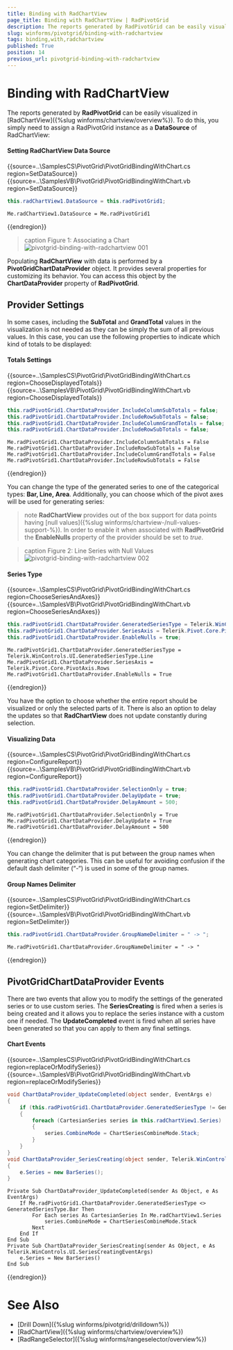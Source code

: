 ```yaml
---
title: Binding with RadChartView
page_title: Binding with RadChartView | RadPivotGrid
description: The reports generated by RadPivotGrid can be easily visualized in RadChartView.
slug: winforms/pivotgrid/binding-with-radchartview
tags: binding,with,radchartview
published: True
position: 14
previous_url: pivotgrid-binding-with-radchartview
---
```


# Binding with RadChartView

The reports generated by **RadPivotGrid** can be easily visualized in [RadChartView]({%slug winforms/chartview/overview%}). To do this, you simply need to assign a RadPivotGrid instance as a __DataSource__ of RadChartView:

#### Setting RadChartView Data Source

{{source=..\SamplesCS\PivotGrid\PivotGridBindingWithChart.cs region=SetDataSource}} 
{{source=..\SamplesVB\PivotGrid\PivotGridBindingWithChart.vb region=SetDataSource}} 

````C#
this.radChartView1.DataSource = this.radPivotGrid1;

````
````VB.NET
Me.radChartView1.DataSource = Me.radPivotGrid1

````

{{endregion}}

>caption Figure 1: Associating a Chart
![pivotgrid-binding-with-radchartview 001](images/pivotgrid-binding-with-radchartview001.png)

Populating **RadChartView** with data is performed by a __PivotGridChartDataProvider__ object. It provides several properties for customizing its behavior. You can access this object by the __ChartDataProvider__ property of **RadPivotGrid**.

## Provider Settings

In some cases, including the __SubTotal__ and __GrandTotal__ values in the visualization is not needed as they can be simply the sum of all previous values. In this case, you can use the following properties to indicate which kind of totals to be displayed:

#### Totals Settings

{{source=..\SamplesCS\PivotGrid\PivotGridBindingWithChart.cs region=ChooseDisplayedTotals}} 
{{source=..\SamplesVB\PivotGrid\PivotGridBindingWithChart.vb region=ChooseDisplayedTotals}} 

````C#
this.radPivotGrid1.ChartDataProvider.IncludeColumnSubTotals = false;
this.radPivotGrid1.ChartDataProvider.IncludeRowSubTotals = false;
this.radPivotGrid1.ChartDataProvider.IncludeColumnGrandTotals = false;
this.radPivotGrid1.ChartDataProvider.IncludeRowSubTotals = false;

````
````VB.NET
Me.radPivotGrid1.ChartDataProvider.IncludeColumnSubTotals = False
Me.radPivotGrid1.ChartDataProvider.IncludeRowSubTotals = False
Me.radPivotGrid1.ChartDataProvider.IncludeColumnGrandTotals = False
Me.radPivotGrid1.ChartDataProvider.IncludeRowSubTotals = False

````

{{endregion}}


You can change the type of the generated series to one of the categorical types: __Bar, Line,  Area__. Additionally, you can choose which of the pivot axes will be used for generating series:

>note __RadChartView__ provides out of the box support for data points having [null values]({%slug winforms/chartview-/null-values-support-%}). In order to enable it when associated with __RadPivotGrid__ the __EnableNulls__ property of the provider should be set to *true*. 
>

>caption Figure 2: Line Series with Null Values
![pivotgrid-binding-with-radchartview 002](images/pivotgrid-binding-with-radchartview002.png)

#### Series Type

{{source=..\SamplesCS\PivotGrid\PivotGridBindingWithChart.cs region=ChooseSeriesAndAxes}} 
{{source=..\SamplesVB\PivotGrid\PivotGridBindingWithChart.vb region=ChooseSeriesAndAxes}} 

````C#
this.radPivotGrid1.ChartDataProvider.GeneratedSeriesType = Telerik.WinControls.UI.GeneratedSeriesType.Line;
this.radPivotGrid1.ChartDataProvider.SeriesAxis = Telerik.Pivot.Core.PivotAxis.Rows;
this.radPivotGrid1.ChartDataProvider.EnableNulls = true;

````
````VB.NET
Me.radPivotGrid1.ChartDataProvider.GeneratedSeriesType = Telerik.WinControls.UI.GeneratedSeriesType.Line
Me.radPivotGrid1.ChartDataProvider.SeriesAxis = Telerik.Pivot.Core.PivotAxis.Rows
Me.radPivotGrid1.ChartDataProvider.EnableNulls = True

````

{{endregion}}

You have the option to choose whether the entire report should be visualized or only the selected parts of it. There is also an option to delay the updates so that **RadChartView** does not update constantly during selection.

#### Visualizing Data

{{source=..\SamplesCS\PivotGrid\PivotGridBindingWithChart.cs region=ConfigureReport}} 
{{source=..\SamplesVB\PivotGrid\PivotGridBindingWithChart.vb region=ConfigureReport}} 

````C#
this.radPivotGrid1.ChartDataProvider.SelectionOnly = true;
this.radPivotGrid1.ChartDataProvider.DelayUpdate = true;
this.radPivotGrid1.ChartDataProvider.DelayAmount = 500;

````
````VB.NET
Me.radPivotGrid1.ChartDataProvider.SelectionOnly = True
Me.radPivotGrid1.ChartDataProvider.DelayUpdate = True
Me.radPivotGrid1.ChartDataProvider.DelayAmount = 500

````

{{endregion}}

You can change the delimiter that is put between the group names when generating chart categories. This can be useful for avoiding confusion if the default dash delimiter (“-“) is used in some of the group names.

#### Group Names Delimiter

{{source=..\SamplesCS\PivotGrid\PivotGridBindingWithChart.cs region=SetDelimiter}} 
{{source=..\SamplesVB\PivotGrid\PivotGridBindingWithChart.vb region=SetDelimiter}} 

````C#
this.radPivotGrid1.ChartDataProvider.GroupNameDelimiter = " -> ";

````
````VB.NET
Me.radPivotGrid1.ChartDataProvider.GroupNameDelimiter = " -> "

````

{{endregion}}

## PivotGridChartDataProvider Events

There are two events that allow you to modify the settings of the generated series or to use custom series. The __SeriesCreating__ is fired when a series is being created and it allows you to replace the series instance with a custom one if needed. The __UpdateCompleted__ event is fired when all series have been generated so that you can apply to them any final settings.

#### Chart Events

{{source=..\SamplesCS\PivotGrid\PivotGridBindingWithChart.cs region=replaceOrModifySeries}} 
{{source=..\SamplesVB\PivotGrid\PivotGridBindingWithChart.vb region=replaceOrModifySeries}} 

````C#
void ChartDataProvider_UpdateCompleted(object sender, EventArgs e)
{
    if (this.radPivotGrid1.ChartDataProvider.GeneratedSeriesType != GeneratedSeriesType.Bar)
    {
        foreach (CartesianSeries series in this.radChartView1.Series)
        {
            series.CombineMode = ChartSeriesCombineMode.Stack;
        }
    }
}
void ChartDataProvider_SeriesCreating(object sender, Telerik.WinControls.UI.SeriesCreatingEventArgs e)
{
    e.Series = new BarSeries();
}

````
````VB.NET
Private Sub ChartDataProvider_UpdateCompleted(sender As Object, e As EventArgs)
    If Me.radPivotGrid1.ChartDataProvider.GeneratedSeriesType <> GeneratedSeriesType.Bar Then
        For Each series As CartesianSeries In Me.radChartView1.Series
            series.CombineMode = ChartSeriesCombineMode.Stack
        Next
    End If
End Sub
Private Sub ChartDataProvider_SeriesCreating(sender As Object, e As Telerik.WinControls.UI.SeriesCreatingEventArgs)
    e.Series = New BarSeries()
End Sub

````

{{endregion}}

# See Also

* [Drill Down]({%slug winforms/pivotgrid/drilldown%})
* [RadChartView]({%slug winforms/chartview/overview%})
* [RadRangeSelector]({%slug winforms/rangeselector/overview%})